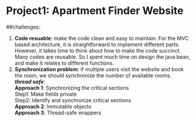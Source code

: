 # Project1: Apartment Finder Website

##challenges:  
1. **Code resuable**: make the code clean and easy to maintain. For the MVC based architecture, it is straightforward to implement different parts. However, it takes time to think about how to make the code succinct.  
Many codes are reusable. So I spent much time on design the java bean, and make it relates to different functions.  
2. **Synchronization problem**: if multiple users visit the website and book the room, we should synchronize the number of available rooms.  
***thread safe***:  
**Approach 1**: Synchronizing the critical sections  
Step1: Make fields private    
Step2: Identify and synchronize critical sections  
**Approach 2**: Immutable objects  
**Approach 3**: Thread-safe wrappers
